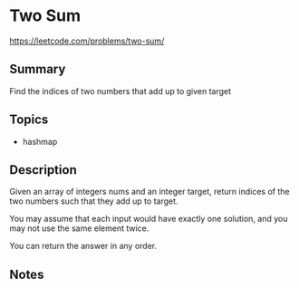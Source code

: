 # Two Sum

https://leetcode.com/problems/two-sum/

## Summary

Find the indices of two numbers that add up to given target

## Topics

- hashmap

## Description

Given an array of integers nums and an integer target, return indices of the two numbers such that they add up to target.

You may assume that each input would have exactly one solution, and you may not use the same element twice.

You can return the answer in any order.

## Notes
